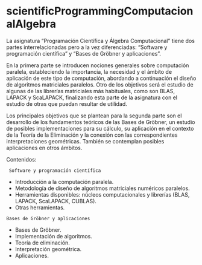 # scientificProgrammingComputacionalAlgebra

La asignatura “Programación Científica y Álgebra Computacional” tiene dos partes interrelacionadas pero a la vez diferenciadas: “Software y programación científica” y “Bases de Gröbner y aplicaciones”.

En la primera parte se introducen nociones generales sobre computación paralela, estableciendo la importancia, la necesidad y el ámbito de aplicación de este tipo de computación, abordando a continuación el diseño de algoritmos matriciales paralelos. Otro de los objetivos será el estudio de algunas de las librerías matriciales más habituales, como son BLAS, LAPACK y ScaLAPACK, finalizando esta parte de la asignatura con el estudio de otras que puedan resultar de utilidad.

Los principales objetivos que se plantean para la segunda parte son el desarrollo de los fundamentos teóricos de las Bases de Gröbner, un estudio de posibles implementaciones para su cálculo, su aplicación en el contexto de la Teoría de la Eliminación y la conexión con las correspondientes interpretaciones geométricas. También se contemplan posibles aplicaciones en otros ámbitos.
 
Contenidos:

     Software y programación científica

-    Introducción a la computación paralela.
-    Metodología de diseño de algoritmos matriciales numéricos paralelos.
-    Herramientas disponibles: núcleos computacionales y librerías (BLAS, LAPACK, ScaLAPACK, CUBLAS).
-    Otras herramientas.

    Bases de Gröbner y aplicaciones

-    Bases de Gröbner.
-    Implementación de algoritmos.
-    Teoría de eliminación.
-    Interpretación geométrica.
-    Aplicaciones.
